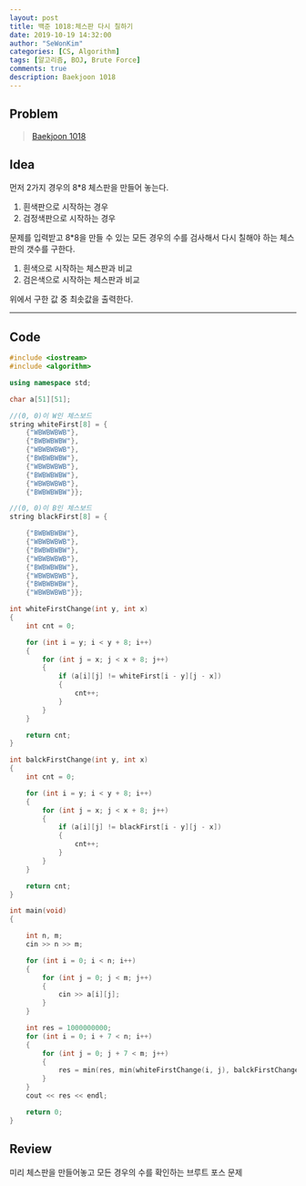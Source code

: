 ```yaml
---
layout: post
title: 백준 1018:체스판 다시 칠하기
date: 2019-10-19 14:32:00
author: "SeWonKim"
categories: [CS, Algorithm]
tags: [알고리즘, BOJ, Brute Force]
comments: true
description: Baekjoon 1018
---
```


## Problem

> [Baekjoon 1018](https://www.acmicpc.net/problem/1018)

## Idea

먼저 2가지 경우의 8*8 체스판을 만들어 놓는다.     
1. 흰색판으로 시작하는 경우
2. 검정색판으로 시작하는 경우

문제를 입력받고 8*8을 만들 수 있는 모든 경우의 수를 검사해서 다시 칠해야 하는 체스판의 갯수를 구한다.     
1. 흰색으로 시작하는 체스판과 비교
2. 검은색으로 시작하는 체스판과 비교

위에서 구한 값 중 최솟값을 출력한다.

---

## Code

```cpp
#include <iostream>
#include <algorithm>

using namespace std;

char a[51][51];

//(0, 0)이 W인 체스보드
string whiteFirst[8] = {
    {"WBWBWBWB"},
    {"BWBWBWBW"},
    {"WBWBWBWB"},
    {"BWBWBWBW"},
    {"WBWBWBWB"},
    {"BWBWBWBW"},
    {"WBWBWBWB"},
    {"BWBWBWBW"}};

//(0, 0)이 B인 체스보드
string blackFirst[8] = {

    {"BWBWBWBW"},
    {"WBWBWBWB"},
    {"BWBWBWBW"},
    {"WBWBWBWB"},
    {"BWBWBWBW"},
    {"WBWBWBWB"},
    {"BWBWBWBW"},
    {"WBWBWBWB"}};

int whiteFirstChange(int y, int x)
{
    int cnt = 0;

    for (int i = y; i < y + 8; i++)
    {
        for (int j = x; j < x + 8; j++)
        {
            if (a[i][j] != whiteFirst[i - y][j - x])
            {
                cnt++;
            }
        }
    }

    return cnt;
}

int balckFirstChange(int y, int x)
{
    int cnt = 0;

    for (int i = y; i < y + 8; i++)
    {
        for (int j = x; j < x + 8; j++)
        {
            if (a[i][j] != blackFirst[i - y][j - x])
            {
                cnt++;
            }
        }
    }

    return cnt;
}

int main(void)
{

    int n, m;
    cin >> n >> m;

    for (int i = 0; i < n; i++)
    {
        for (int j = 0; j < m; j++)
        {
            cin >> a[i][j];
        }
    }

    int res = 1000000000;
    for (int i = 0; i + 7 < n; i++)
    {
        for (int j = 0; j + 7 < m; j++)
        {
            res = min(res, min(whiteFirstChange(i, j), balckFirstChange(i, j)));
        }
    }
    cout << res << endl;

    return 0;
}
```

## Review
미리 체스판을 만들어놓고 모든 경우의 수를 확인하는 브루트 포스 문제
